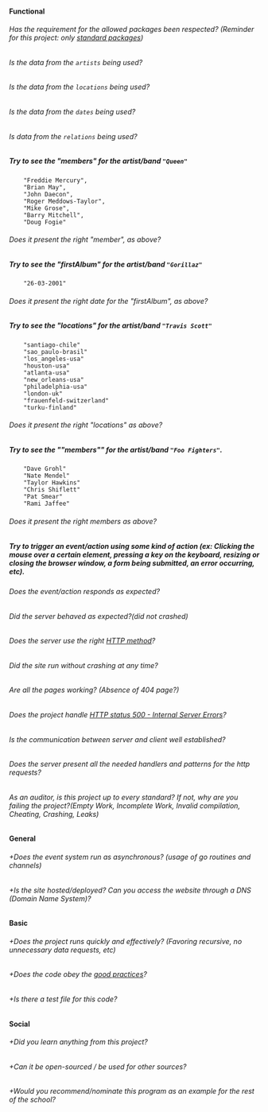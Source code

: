 #### Functional

###### Has the requirement for the allowed packages been respected? (Reminder for this project: only [standard packages](https://golang.org/pkg/))

###### Is the data from the `artists` being used?

###### Is the data from the `locations` being used?

###### Is the data from the `dates` being used?

###### Is data from the `relations` being used?

##### Try to see the "members" for the artist/band `"Queen"`

```
    "Freddie Mercury",
    "Brian May",
    "John Daecon",
    "Roger Meddows-Taylor",
    "Mike Grose",
    "Barry Mitchell",
    "Doug Fogie"
```

###### Does it present the right "member", as above?

##### Try to see the "firstAlbum" for the artist/band `"Gorillaz"`

```
    "26-03-2001"
```

###### Does it present the right date for the "firstAlbum", as above?

##### Try to see the "locations" for the artist/band `"Travis Scott"`

```
    "santiago-chile"
    "sao_paulo-brasil"
    "los_angeles-usa"
    "houston-usa"
    "atlanta-usa"
    "new_orleans-usa"
    "philadelphia-usa"
    "london-uk"
    "frauenfeld-switzerland"
    "turku-finland"
```

###### Does it present the right "locations" as above?

##### Try to see the ""members"" for the artist/band `"Foo Fighters"`.

```
    "Dave Grohl"
    "Nate Mendel"
    "Taylor Hawkins"
    "Chris Shiflett"
    "Pat Smear"
    "Rami Jaffee"
```

###### Does it present the right members as above?

##### Try to trigger an event/action using some kind of action (ex: Clicking the mouse over a certain element, pressing a key on the keyboard, resizing or closing the browser window, a form being submitted, an error occurring, etc).

###### Does the event/action responds as expected?

###### Did the server behaved as expected?(did not crashed)

###### Does the server use the right [HTTP method](https://developer.mozilla.org/en-US/docs/Web/HTTP/Methods)?

###### Did the site run without crashing at any time?

###### Are all the pages working? (Absence of 404 page?)

###### Does the project handle [HTTP status 500 - Internal Server Errors](https://www.restapitutorial.com/httpstatuscodes.html)?

###### Is the communication between server and client well established?

###### Does the server present all the needed handlers and patterns for the http requests?

###### As an auditor, is this project up to every standard? If not, why are you failing the project?(Empty Work, Incomplete Work, Invalid compilation, Cheating, Crashing, Leaks)

#### General

###### +Does the event system run as asynchronous? (usage of go routines and channels)

###### +Is the site hosted/deployed? Can you access the website through a DNS (Domain Name System)?

#### Basic

###### +Does the project runs quickly and effectively? (Favoring recursive, no unnecessary data requests, etc)

###### +Does the code obey the [good practices](../../good-practices/README.md)?

###### +Is there a test file for this code?

#### Social

###### +Did you learn anything from this project?

###### +Can it be open-sourced / be used for other sources?

###### +Would you recommend/nominate this program as an example for the rest of the school?
